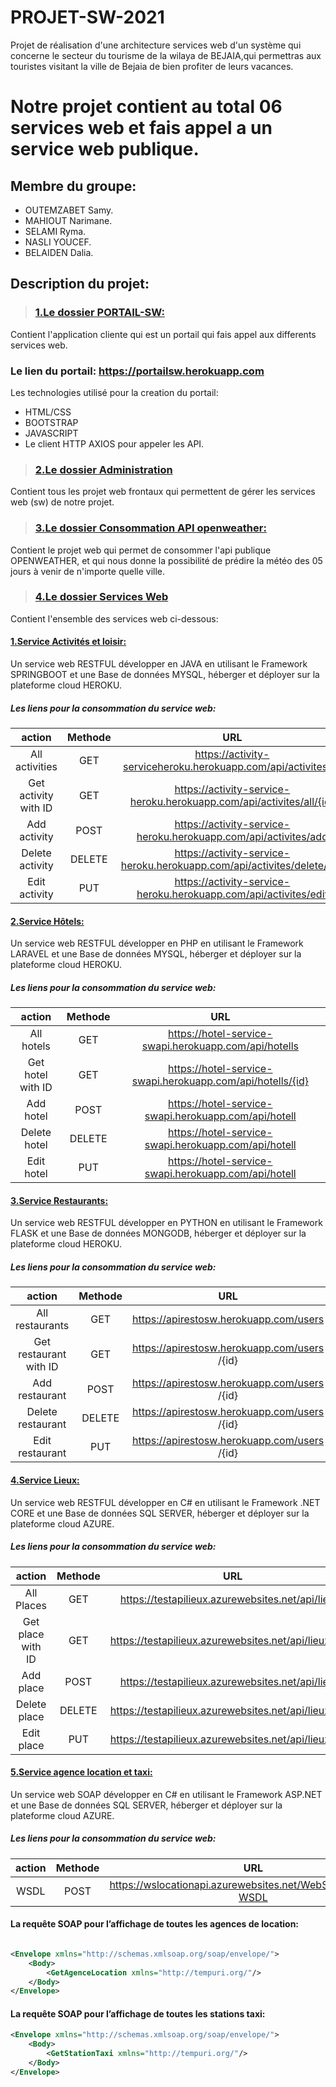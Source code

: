 # PROJET-SW-2021
Projet de réalisation d'une architecture services web d'un système qui concerne le secteur du tourisme de la wilaya de BEJAIA,qui permettras aux touristes visitant la ville de Bejaia de bien profiter de leurs vacances.
# Notre projet contient au total 06 services web et fais appel a un service web publique.
## Membre du groupe:
* OUTEMZABET Samy.
* MAHIOUT Narimane.
* SELAMI Ryma.
* NASLI YOUCEF.
* BELAIDEN Dalia.
## Description du projet:
 
>  ### [1.Le dossier PORTAIL-SW:](https://github.com/outemzabetsamy/PROJET-SW-2021/tree/master/PORTAIL%20SW/portailsw-master)
 Contient l'application cliente qui est un portail qui fais appel aux differents services web.
 ### Le lien du portail: https://portailsw.herokuapp.com
 
 Les technologies utilisé pour la creation du portail:
 * HTML/CSS
 * BOOTSTRAP
 * JAVASCRIPT
 * Le client HTTP AXIOS pour appeler les API.  
>  ### [2.Le dossier Administration](https://github.com/outemzabetsamy/PROJET-SW-2021/tree/master/Administration%20des%20SW)
 Contient tous les projet web frontaux qui permettent de gérer les services web (sw) de notre projet.


> ### [3.Le dossier Consommation API openweather:](https://github.com/outemzabetsamy/PROJET-SW-2021/tree/master/Consommation%20API%20OPENWEATHER/WeatherApp-main)
 Contient le projet web qui permet de consommer l'api publique OPENWEATHER, et qui nous donne la possibilité de prédire la météo des 05 jours à venir de n'importe quelle ville.

> ### [4.Le dossier Services Web](https://github.com/outemzabetsamy/PROJET-SW-2021/tree/master/Services%20web)
 Contient l'ensemble des services web ci-dessous:
####  [1.Service Activités et loisir:](https://github.com/outemzabetsamy/PROJET-SW-2021/tree/master/Services%20web/SERVICE-ACTIVITE/activity-service-heroku-main)
 Un service web RESTFUL développer en JAVA en utilisant le Framework SPRINGBOOT et une Base de données MYSQL, héberger et déployer sur la plateforme cloud HEROKU.
   ##### Les liens pour la consommation du service web:


|        action           | Methode  | URL                                                 |
|:-----------------------:|:--------:|:---------------------------------------------------:|
|All activities           | GET      | https://activity-serviceheroku.herokuapp.com/api/activites/all   |
| Get activity with ID    | GET      |https://activity-service-heroku.herokuapp.com/api/activites/all/{id}|
| Add activity            | POST     |https://activity-service-heroku.herokuapp.com/api/activites/add|
| Delete activity         | DELETE   |https://activity-service-heroku.herokuapp.com/api/activites/delete/{id}|
| Edit activity           | PUT      |https://activity-service-heroku.herokuapp.com/api/activites/edit|


####	[2.Service Hôtels:](https://github.com/outemzabetsamy/PROJET-SW-2021/tree/master/Services%20web/SERVICE-HOTEL/service-hotel-master)
 Un service web RESTFUL développer en PHP en utilisant le Framework LARAVEL et une Base de données MYSQL, héberger et déployer sur la plateforme cloud HEROKU.
#####	Les liens pour la consommation du service web:

|        action           | Methode  | URL                                                 |
|:-----------------------:|:--------:|:---------------------------------------------------:|
|All hotels               | GET      |https://hotel-service-swapi.herokuapp.com/api/hotells|
| Get hotel with ID       | GET      |https://hotel-service-swapi.herokuapp.com/api/hotells/{id}|
| Add hotel               | POST     | https://hotel-service-swapi.herokuapp.com/api/hotell|
| Delete hotel            | DELETE   | https://hotel-service-swapi.herokuapp.com/api/hotell|
| Edit hotel              | PUT      | https://hotel-service-swapi.herokuapp.com/api/hotell|

####	[3.Service Restaurants:](https://github.com/outemzabetsamy/PROJET-SW-2021/tree/master/Services%20web/SERVICE-RESTAURANT/apirestosw-master)
 Un service web RESTFUL développer en PYTHON en utilisant le Framework FLASK et une Base de données MONGODB, héberger et déployer sur la plateforme cloud HEROKU.
##### Les liens pour la consommation du service web:

|        action           | Methode  | URL                                                 |
|:-----------------------:|:--------:|:---------------------------------------------------:|
|All restaurants          | GET      | https://apirestosw.herokuapp.com/users               |
| Get restaurant with ID  | GET      | https://apirestosw.herokuapp.com/users /{id}         |
| Add restaurant          | POST     | https://apirestosw.herokuapp.com/users /{id}        |
| Delete restaurant       | DELETE   |  https://apirestosw.herokuapp.com/users /{id}       |
| Edit restaurant         | PUT      | https://apirestosw.herokuapp.com/users /{id}         |

####	[4.Service Lieux:](https://github.com/outemzabetsamy/PROJET-SW-2021/tree/master/Services%20web/SERVICE-LIEUX/testapilieux-master)
 Un service web RESTFUL développer en C# en utilisant le Framework .NET CORE et une Base de données SQL SERVER, héberger et déployer sur la plateforme cloud AZURE.
##### Les liens pour la consommation du service web:

|        action           | Methode  | URL                                                 |
|:-----------------------:|:--------:|:---------------------------------------------------:|
|All Places               | GET      | https://testapilieux.azurewebsites.net/api/lieuxs                             |
| Get place with ID       | GET      |https://testapilieux.azurewebsites.net/api/lieuxs/{id}|
| Add place               | POST     | https://testapilieux.azurewebsites.net/api/lieuxs   |
| Delete place            | DELETE   | https://testapilieux.azurewebsites.net/api/lieuxs/{id}|
| Edit place              | PUT      | https://testapilieux.azurewebsites.net/api/lieuxs/{id}|


####	[5.Service agence location et taxi:](https://github.com/outemzabetsamy/PROJET-SW-2021/tree/master/Services%20web/SERVICE-AgenceLocEtTaxi/swlocationapi-master%20(1)/swlocationapi-master)
 Un service web SOAP développer en C# en utilisant le Framework ASP.NET et une Base de données SQL SERVER, héberger et déployer sur la plateforme cloud AZURE.
##### Les liens pour la consommation du service web:

|        action           | Methode  | URL                                                   |
|:-----------------------:|:--------:|:-----------------------------------------------------:|
|WSDL                     | POST     | https://wslocationapi.azurewebsites.net/WebService1.asmx?WSDL|


#### La requête SOAP pour l’affichage de toutes les agences de location:
```xml

<Envelope xmlns="http://schemas.xmlsoap.org/soap/envelope/">
    <Body>
        <GetAgenceLocation xmlns="http://tempuri.org/"/>
    </Body>
</Envelope>
```
    
#### La requête SOAP pour l’affichage de toutes les stations taxi:

```xml
<Envelope xmlns="http://schemas.xmlsoap.org/soap/envelope/">
    <Body>
        <GetStationTaxi xmlns="http://tempuri.org/"/>
    </Body>
</Envelope>
```



